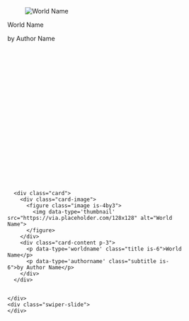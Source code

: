 <script src="https://cdnjs.cloudflare.com/ajax/libs/Swiper/6.4.9/swiper-bundle.min.js" crossorigin="anonymous"></script>
<link rel="stylesheet" href="https://cdnjs.cloudflare.com/ajax/libs/Swiper/6.4.9/swiper-bundle.css" crossorigin="anonymous" />

<style>
  .swiper-container {
    width: 100%;
    padding-top: 50px;
    padding-bottom: 50px;
  }
  .swiper-slide {
    background-position: center;
    background-size: cover;
    width: 400px;
    height: 400px;
  }  
</style>

<!-- Slider main container -->
<div class="swiper-container">
  <!-- Additional required wrapper -->
  <div class="swiper-wrapper">
    <!-- Slides -->
    <div class="swiper-slide">
      <div class="card">
        <div class="card-image">
          <figure class="image is-4by3">
            <img data-type='thumbnail' src="https://via.placeholder.com/128x128" alt="World Name">
          </figure>
        </div>
        <div class="card-content p-3">
          <p data-type='worldname' class="title is-6">World Name</p>
          <p data-type='authorname' class="subtitle is-6">by Author Name</p>  
        </div>
      </div>
    </div>
    <div class="swiper-slide">
    
      <div class="card">
        <div class="card-image">
          <figure class="image is-4by3">
            <img data-type='thumbnail' src="https://via.placeholder.com/128x128" alt="World Name">
          </figure>
        </div>
        <div class="card-content p-3">
          <p data-type='worldname' class="title is-6">World Name</p>
          <p data-type='authorname' class="subtitle is-6">by Author Name</p>  
        </div>
      </div>
    
    
    </div>
    <div class="swiper-slide">
    </div>
  </div>
  <!-- If we need pagination -->
  <div class="swiper-pagination"></div>

</div>

<script>
    var swiper = new Swiper('.swiper-container', {
      effect: 'coverflow',
      grabCursor: true,
      centeredSlides: true,
      slidesPerView: 'auto',
      coverflowEffect: {
        rotate: 50,
        stretch: 0,
        depth: 100,
        modifier: 1,
        slideShadows: true,
      },
      pagination: {
        el: '.swiper-pagination',
      },
    });  
  
</script>
